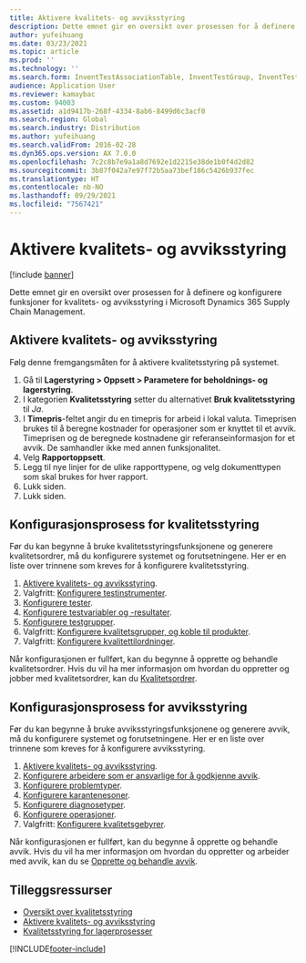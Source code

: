```yaml
---
title: Aktivere kvalitets- og avviksstyring
description: Dette emnet gir en oversikt over prosessen for å definere og konfigurere funksjoner for kvalitets- og avviksstyring i Microsoft Dynamics 365 Supply Chain Management.
author: yufeihuang
ms.date: 03/23/2021
ms.topic: article
ms.prod: ''
ms.technology: ''
ms.search.form: InventTestAssociationTable, InventTestGroup, InventTestItemQualityGroup, InventTestTable, InventTestVariable, InventTestVariableOutcome, InventParameters, InventProblemType, InventProblemTypeSetup, InventQuarantineZone, InventTestDiagnosticType, InventTestReportSetup, SysUserManagement, InventTestRelatedOperations
audience: Application User
ms.reviewer: kamaybac
ms.custom: 94003
ms.assetid: a1d9417b-268f-4334-8ab6-8499d6c3acf0
ms.search.region: Global
ms.search.industry: Distribution
ms.author: yufeihuang
ms.search.validFrom: 2016-02-28
ms.dyn365.ops.version: AX 7.0.0
ms.openlocfilehash: 7c2c8b7e9a1a8d7692e1d2215e38de1b0f4d2d82
ms.sourcegitcommit: 3b87f042a7e97f72b5aa73bef186c5426b937fec
ms.translationtype: HT
ms.contentlocale: nb-NO
ms.lasthandoff: 09/29/2021
ms.locfileid: "7567421"
---
```

# <a name="enable-quality-and-nonconformance-management"></a>Aktivere kvalitets- og avviksstyring

[!include [banner](../includes/banner.md)]

Dette emnet gir en oversikt over prosessen for å definere og konfigurere funksjoner for kvalitets- og avviksstyring i Microsoft Dynamics 365 Supply Chain Management.

## <a name="enable-quality-and-nonconformance-management"></a><a name="enable-qm"></a>Aktivere kvalitets- og avviksstyring

Følg denne fremgangsmåten for å aktivere kvalitetsstyring på systemet.

1. Gå til **Lagerstyring \> Oppsett \> Parametere for beholdnings- og lagerstyring**.
1. I kategorien **Kvalitetsstyring** setter du alternativet **Bruk kvalitetsstyring** til *Ja*.
1. I **Timepris**-feltet angir du en timepris for arbeid i lokal valuta. Timeprisen brukes til å beregne kostnader for operasjoner som er knyttet til et avvik. Timeprisen og de beregnede kostnadene gir referanseinformasjon for et avvik. De samhandler ikke med annen funksjonalitet.
1. Velg **Rapportoppsett**.
1. Legg til nye linjer for de ulike rapporttypene, og velg dokumenttypen som skal brukes for hver rapport.
1. Lukk siden.
1. Lukk siden.

## <a name="quality-management-configuration-process"></a>Konfigurasjonsprosess for kvalitetsstyring

Før du kan begynne å bruke kvalitetsstyringsfunksjonene og generere kvalitetsordrer, må du konfigurere systemet og forutsetningene. Her er en liste over trinnene som kreves for å konfigurere kvalitetsstyring.

1. [Aktivere kvalitets- og avviksstyring](#enable-qm).
1. Valgfritt: [Konfigurere testinstrumenter](quality-test-instruments.md).
1. [Konfigurere tester](quality-tests.md).
1. [Konfigurere testvariabler og -resultater](quality-test-variables.md).
1. [Konfigurere testgrupper](quality-test-groups.md).
1. Valgfritt: [Konfigurere kvalitetsgrupper, og koble til produkter](quality-groups.md).
1. Valgfritt: [Konfigurere kvalitettilordninger](quality-associations.md).

Når konfigurasjonen er fullført, kan du begynne å opprette og behandle kvalitetsordrer. Hvis du vil ha mer informasjon om hvordan du oppretter og jobber med kvalitetsordrer, kan du [Kvalitetsordrer](quality-orders.md).

## <a name="nonconformance-management-configuration-process"></a>Konfigurasjonsprosess for avviksstyring

Før du kan begynne å bruke avviksstyringsfunksjonene og generere avvik, må du konfigurere systemet og forutsetningene. Her er en liste over trinnene som kreves for å konfigurere avviksstyring.

1. [Aktivere kvalitets- og avviksstyring](#enable-qm).
1. [Konfigurere arbeidere som er ansvarlige for å godkjenne avvik](quality-responsible-workers.md).
1. [Konfigurere problemtyper](quality-problem-types.md).
1. [Konfigurere karantenesoner](quality-quarantine-zones.md).
1. [Konfigurere diagnosetyper](quality-diagnostic-types.md).
1. [Konfigurere operasjoner](quality-operations.md).
1. Valgfritt: [Konfigurere kvalitetsgebyrer](quality-charges.md).

Når konfigurasjonen er fullført, kan du begynne å opprette og behandle avvik. Hvis du vil ha mer informasjon om hvordan du oppretter og arbeider med avvik, kan du se [Opprette og behandle avvik](tasks/create-process-non-conformance.md).

## <a name="additional-resources"></a>Tilleggsressurser

- [Oversikt over kvalitetsstyring](quality-management-processes.md)
- [Aktivere kvalitets- og avviksstyring](enable-quality-management.md)
- [Kvalitetsstyring for lagerprosesser](quality-management-for-warehouses-processes.md)

[!INCLUDE[footer-include](../../includes/footer-banner.md)]
